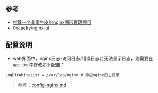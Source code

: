 ## 参考
- [推荐一个非常牛皮的nginx图形管理项目][1]
- [0xJacky/nginx-ui][2]

## 配置说明
- web界面中，nginx日志-访问日志/错误日志若无法显示日志，则需要在`app.ini`中修改如下配置：
```
LogDirWhiteList = /var/log/nginx # 添加nginx日志目录
```

> 参考：[config-nginx.md][3]

[1]: https://mp.weixin.qq.com/s/P1QsPd_SXNJH-atvRS1ltg
[2]: https://github.com/0xJacky/nginx-ui
[3]: https://github.com/0xJacky/nginx-ui/blob/96cff98c66deba24a20fdde4c6722896f3617680/docs/zh_CN/guide/config-nginx.md
